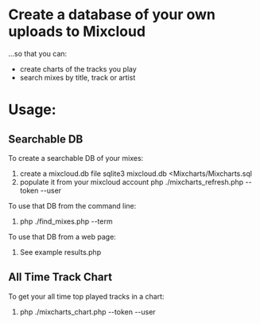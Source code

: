 Create a database of your own uploads to Mixcloud
=================================================

…so that you can:
* create charts of the tracks you play
* search mixes by title, track or artist

Usage:
======

Searchable DB
-------------

To create a searchable DB of your mixes:
1. create a mixcloud.db file
  sqlite3 mixcloud.db <Mixcharts/Mixcharts.sql
2. populate it from your mixcloud account
  php ./mixcharts_refresh.php --token <api token from your mixcloud account> --user <mixcloud username>

To use that DB from the command line:
1. php ./find_mixes.php --term <keyword>

To use that DB from a web page:
1. See example results.php

All Time Track Chart
--------------------

To get your all time top played tracks in a chart:
1. php ./mixcharts_chart.php --token <api token from your mixcloud account> --user <mixcloud username>